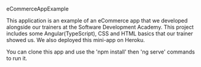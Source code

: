 eCommerceAppExample

This application is an example of an eCommerce app that we developed alongside our trainers at the Software Development Academy.
This project includes some Angular(TypeScript), CSS and HTML basics that our trainer showed us. 
We also deployed this mini-app on Heroku.


You can clone this app and use the 'npm install' then 'ng serve' commands to run it.
